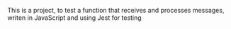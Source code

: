 This is a project, to test a function that receives and processes messages, writen in JavaScript and using Jest for testing
